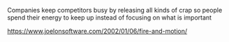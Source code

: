 ---
---

Companies keep competitors busy by releasing all kinds of crap so people spend their energy to keep up instead of focusing on what is important 

<https://www.joelonsoftware.com/2002/01/06/fire-and-motion/>